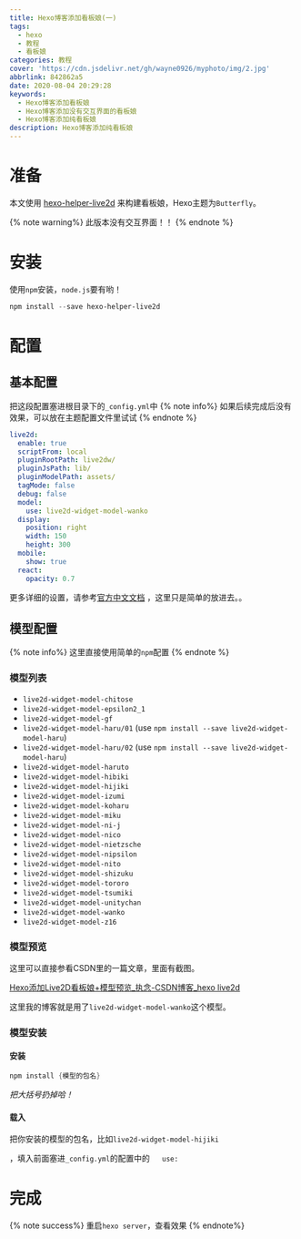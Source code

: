 ```yaml
---
title: Hexo博客添加看板娘(一)
tags:
  - hexo
  - 教程
  - 看板娘
categories: 教程
cover: 'https://cdn.jsdelivr.net/gh/wayne0926/myphoto/img/2.jpg'
abbrlink: 842862a5
date: 2020-08-04 20:29:28
keywords: 
  - Hexo博客添加看板娘
  - Hexo博客添加没有交互界面的看板娘
  - Hexo博客添加纯看板娘
description: Hexo博客添加纯看板娘
---
```


# 准备

本文使用 [hexo-helper-live2d](https://github.com/EYHN/hexo-helper-live2d) 来构建看板娘，Hexo主题为`Butterfly`。

{% note warning%}
此版本没有交互界面！！
{% endnote %}

# 安装

使用`npm`安装，`node.js`要有哟！

```powershell
npm install --save hexo-helper-live2d
```

# 配置

## 基本配置

把这段配置塞进根目录下的`_config.yml`中
{% note info%}
如果后续完成后没有效果，可以放在主题配置文件里试试
{% endnote %}

```yaml
live2d:
  enable: true
  scriptFrom: local
  pluginRootPath: live2dw/
  pluginJsPath: lib/
  pluginModelPath: assets/
  tagMode: false
  debug: false
  model:
    use: live2d-widget-model-wanko
  display:
    position: right
    width: 150
    height: 300
  mobile:
    show: true
  react:
    opacity: 0.7
```

更多详细的设置，请参考[官方中文文档](https://github.com/EYHN/hexo-helper-live2d/blob/master/README.zh-CN.md#%E9%85%8D%E7%BD%AE) ，这里只是简单的放进去。。

## 模型配置
{% note info%}
这里直接使用简单的`npm`配置
{% endnote %}

### 模型列表

- `live2d-widget-model-chitose`
- `live2d-widget-model-epsilon2_1`
- `live2d-widget-model-gf`
- `live2d-widget-model-haru/01` (use `npm install --save live2d-widget-model-haru`)
- `live2d-widget-model-haru/02` (use `npm install --save live2d-widget-model-haru`)
- `live2d-widget-model-haruto`
- `live2d-widget-model-hibiki`
- `live2d-widget-model-hijiki`
- `live2d-widget-model-izumi`
- `live2d-widget-model-koharu`
- `live2d-widget-model-miku`
- `live2d-widget-model-ni-j`
- `live2d-widget-model-nico`
- `live2d-widget-model-nietzsche`
- `live2d-widget-model-nipsilon`
- `live2d-widget-model-nito`
- `live2d-widget-model-shizuku`
- `live2d-widget-model-tororo`
- `live2d-widget-model-tsumiki`
- `live2d-widget-model-unitychan`
- `live2d-widget-model-wanko`
- `live2d-widget-model-z16`

### 模型预览

这里可以直接参看CSDN里的一篇文章，里面有截图。

[Hexo添加Live2D看板娘+模型预览_执念-CSDN博客_hexo live2d](https://blog.csdn.net/wang_123_zy/article/details/87181892)

这里我的博客就是用了`live2d-widget-model-wanko`这个模型。

### 模型安装

#### 安装

```powershell
npm install {模型的包名}
```

*把大括号扔掉哈！*

#### 载入

把你安装的模型的包名，比如`live2d-widget-model-hijiki`

，填入前面塞进`_config.yml`的配置中的`    use: `

# 完成

{% note success%}
重启`hexo server`，查看效果
{% endnote%}
